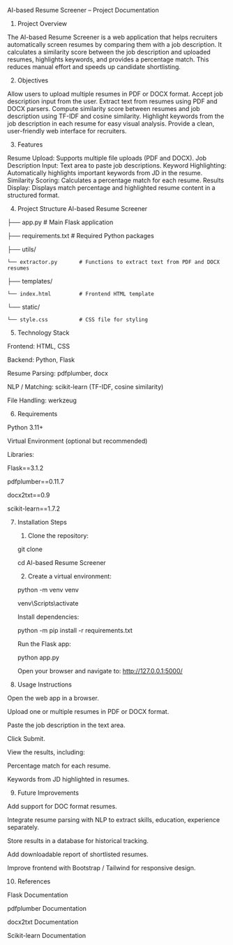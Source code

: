 AI-based Resume Screener – Project Documentation

1. Project Overview

The AI-based Resume Screener is a web application that helps recruiters automatically screen resumes by comparing them with a job description. It calculates a similarity score between the job description and uploaded resumes, highlights keywords, and provides a percentage match. This reduces manual effort and speeds up candidate shortlisting.

2. Objectives

Allow users to upload multiple resumes in PDF or DOCX format.
Accept job description input from the user.
Extract text from resumes using PDF and DOCX parsers.
Compute similarity score between resumes and job description using TF-IDF and cosine similarity.
Highlight keywords from the job description in each resume for easy visual analysis.
Provide a clean, user-friendly web interface for recruiters.

3. Features

Resume Upload: Supports multiple file uploads (PDF and DOCX).
Job Description Input: Text area to paste job descriptions.
Keyword Highlighting: Automatically highlights important keywords from JD in the resume.
Similarity Scoring: Calculates a percentage match for each resume.
Results Display: Displays match percentage and highlighted resume content in a structured format.

4. Project Structure
AI-based Resume Screener

├── app.py                 # Main Flask application

├── requirements.txt       # Required Python packages

├── utils/

    └── extractor.py       # Functions to extract text from PDF and DOCX resumes

├── templates/

    └── index.html         # Frontend HTML template

└── static/
    
    └── style.css          # CSS file for styling

5. Technology Stack

Frontend:	HTML, CSS

Backend:	Python, Flask

Resume Parsing:	pdfplumber, docx

NLP / Matching:	scikit-learn (TF-IDF, cosine similarity)

File Handling:	werkzeug

6. Requirements

Python 3.11+

Virtual Environment (optional but recommended)

Libraries:

Flask==3.1.2

pdfplumber==0.11.7

docx2txt==0.9

scikit-learn==1.7.2

7. Installation Steps

    1. Clone the repository:

     git clone <repository-url>

     cd AI-based Resume Screener

    2. Create a virtual environment:

     python -m venv venv

     venv\Scripts\activate

    Install dependencies:

    python -m pip install -r requirements.txt


    Run the Flask app:

    python app.py

    Open your browser and navigate to: http://127.0.0.1:5000/

8. Usage Instructions

Open the web app in a browser.

Upload one or multiple resumes in PDF or DOCX format.

Paste the job description in the text area.

Click Submit.

View the results, including:

  Percentage match for each resume.

  Keywords from JD highlighted in resumes.

9. Future Improvements

Add support for DOC format resumes.

Integrate resume parsing with NLP to extract skills, education, experience separately.

Store results in a database for historical tracking.

Add downloadable report of shortlisted resumes.

Improve frontend with Bootstrap / Tailwind for responsive design.

10. References

Flask Documentation

pdfplumber Documentation

docx2txt Documentation

Scikit-learn Documentation
